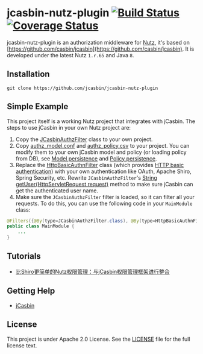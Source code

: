 jcasbin-nutz-plugin [![Build Status](https://travis-ci.org/jcasbin/jcasbin-nutz-plugin.svg?branch=master)](https://travis-ci.org/jcasbin/jcasbin-nutz-plugin) [![Coverage Status](https://coveralls.io/repos/github/jcasbin/jcasbin-nutz-plugin/badge.svg?branch=master)](https://coveralls.io/github/jcasbin/jcasbin-nutz-plugin?branch=master)
======

jcasbin-nutz-plugin is an authorization middleware for [Nutz](https://nutzam.com/), it's based on [https://github.com/casbin/jcasbin](https://github.com/casbin/jcasbin). It is developed under the latest Nutz ``1.r.65`` and Java ``8``.

## Installation

    git clone https://github.com/jcasbin/jcasbin-nutz-plugin

## Simple Example

This project itself is a working Nutz project that integrates with jCasbin. The steps to use jCasbin in your own Nutz project are:

1. Copy the [JCasbinAuthzFilter](https://github.com/jcasbin/jcasbin-nutz-plugin/blob/master/src/main/java/org/jcasbin/plugins/JCasbinAuthzFilter.java) class to your own project.
2. Copy [authz_model.conf](https://github.com/jcasbin/jcasbin-nutz-plugin/blob/master/examples/authz_model.conf) and [authz_policy.csv](https://github.com/jcasbin/jcasbin-nutz-plugin/blob/master/examples/authz_policy.csv) to your project. You can modify them to your own jCasbin model and policy (or loading policy from DB), see [Model persistence](https://github.com/casbin/casbin/wiki/Model-persistence) and [Policy persistence](https://github.com/casbin/casbin/wiki/Policy-persistence).
3. Replace the [HttpBasicAuthnFilter](https://github.com/jcasbin/jcasbin-nutz-plugin/blob/master/src/main/java/org/jcasbin/plugins/HttpBasicAuthnFilter.java) class (which provides [HTTP basic authentication](https://en.wikipedia.org/wiki/Basic_access_authentication)) with your own authentication like OAuth, Apache Shiro, Spring Security, etc. Rewrite ``JCasbinAuthzFilter``'s [String getUser(HttpServletRequest request)](https://github.com/jcasbin/jcasbin-nutz-plugin/blob/master/src/main/java/org/jcasbin/plugins/JCasbinAuthzFilter.java#L42-L56) method to make sure jCasbin can get the authenticated user name.
4. Make sure the ``JCasbinAuthzFilter`` filter is loaded, so it can filter all your requests. To do this, you can use the following code in your ``MainModule`` class:

```java
@Filters({@By(type=JCasbinAuthzFilter.class), @By(type=HttpBasicAuthnFilter.class)})
public class MainModule {
    ...
}
```

## Tutorials

- [比Shiro更简单的Nutz权限管理：与jCasbin权限管理框架进行整合](https://nutz.cn/yvr/t/7v1m8jh2qejo7qu5460m2qgmul)

## Getting Help

- [jCasbin](https://github.com/casbin/jcasbin)

## License

This project is under Apache 2.0 License. See the [LICENSE](LICENSE) file for the full license text.
